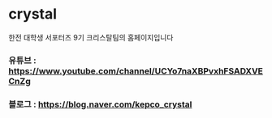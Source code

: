 # crystal

한전 대학생 서포터즈 9기 크리스탈팀의 홈페이지입니다

### 유튜브 : https://www.youtube.com/channel/UCYo7naXBPvxhFSADXVECnZg
### 블로그 : https://blog.naver.com/kepco_crystal

